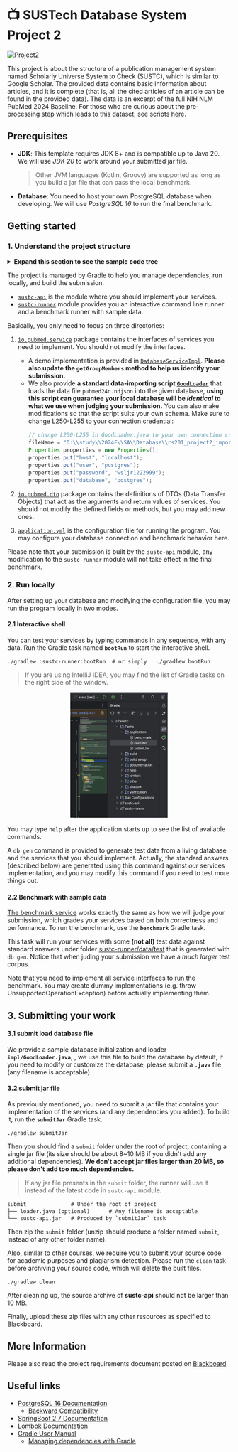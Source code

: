 # 📺 SUSTech Database System Project 2

![Project2](https://img.shields.io/badge/24_fall-project_2-green)

This project is about the structure of a publication management system named Scholarly Universe System to Check (SUSTC), which is similar to Google Scholar. The provided data contains basic information about articles, and it is complete (that is, all the cited articles of an article can be found in the provided data). The data is an excerpt of the full NIH NLM PubMed 2024 Baseline. For those who are curious about the pre-processing step which leads to this dataset, see scripts [here](https://github.com/Ray-Eldath/db24fall/tree/master).

## Prerequisites

- **JDK**: This template requires JDK 8+ and is compatible up to Java 20. We will use _JDK 20_ to work around your
  submitted jar file.

  > Other JVM languages (Kotlin, Groovy) are supported as long as you build a jar file that can pass the local
  benchmark.

- **Database**: You need to host your own PostgreSQL database when developing. We will use _PostgreSQL 16_ to run
  the final benchmark.


## Getting started


### 1. Understand the project structure

<details>
<summary><b>Expand this section to see the sample code tree</b></summary>
<pre>
.
├── sustc-api                                              # You should work around this directory
│   ├── build.gradle.kts                                   # You may add any utility libraries here
│   └── src/main/java
│                └── io.pubmed
│                    ├── dto                               # The passed arguments and return values of services are defined as DTO (Data Transfer Object)
│                    │   └... Article.java                    # You should not modify the defined fields or methods, but you may add new ones
│                    └── service                           # The interfaces of services are defined here
│                        ├... DatabaseService.java
│                        └── impl                          # We suggest you to place your implementation here. Actually, any package is OK, as long as annotating the class as `@Service`
│                            └... DatabaseServiceImpl.java
└── sustc-runner                                           # We've provided you an interactive command line runner, a benchmark runner with sample data, and unit tests
    ├── compose.yml                                        # You may optionally use a container-based database to prevent polluting your local database
    ├── data                                               # Contains records to import and test cases
    └── src/main
            ├── java
            │   └── io.pubmed
            │       └── command                            # You may call the services here, type `help` in shell to list all commands
            │           └... DatabaseCommand.java
            └── resources
                └── application.yml                        # Configure your database connection and benchmark behavior here
</pre>

You don't need to care about the unlisted files and directories.
</details>

The project is managed by Gradle to help you manage dependencies, run locally, and build the submission.

- [`sustc-api`](sustc-api) is the module where you should implement your services.
- [`sustc-runner`](sustc-runner) module provides you an interactive command line runner and a benchmark runner with sample data.

Basically, you only need to focus on three directories:

1. [`io.pubmed.service`](sustc-api/src/main/java/io/pubmed/service) package contains the interfaces of services you
   need to implement. You
   should not modify the interfaces.
   - A demo implementation is provided in
   [`DatabaseServiceImpl`](sustc-api/src/main/java/io/pubmed/service/impl/DatabaseServiceImpl.java).
   **Please also update the `getGroupMembers` method to help us identify your submission.**
   - We also provide **a standard data-importing script [`GoodLoader`](sustc-api/src/main/java/io/pubmed/service/impl/GoodLoader.java)** that loads the data file `pubmed24n.ndjson` into the given database, **using this script can guarantee your local database will be *identical* to what we use when judging your submission.** You can also make modifications so that the script suits your own schema. Make sure to change L250-L255 to your connection credential:
      ```java
      // change L250-L255 in GoodLoader.java to your own connection credential
      fileName = "D:\\study\\2024F\\SA\\Database\\cs201_project2_import\\src\\main\\java\\org\\example\\pubmed24n.ndjson";
      Properties properties = new Properties();
      properties.put("host", "localhost");
      properties.put("user", "postgres");
      properties.put("password", "wsljr1222999");
      properties.put("database", "postgres");
      ```

2. [`io.pubmed.dto`](sustc-api/src/main/java/io/pubmed/dto) package contains the definitions of DTOs (Data Transfer
   Objects) that act as the arguments and return values of services. You should not modify the defined fields or
   methods, but you may add new ones.

3. [`application.yml`](sustc-runner/src/main/resources/application.yml) is the configuration file for running the
   program. You may configure your database connection and benchmark behavior here.

Please note that your submission is built by the `sustc-api` module, any modification to the `sustc-runner` module will
not take effect in the final benchmark.

### 2. Run locally

After setting up your database and modifying the configuration file, you may run the program locally in two modes.

#### 2.1 Interactive shell

You can test your services by typing commands in any sequence, with any data. Run the Gradle task named **`bootRun`**
to start the interactive shell.

```shell
./gradlew :sustc-runner:bootRun  # or simply   ./gradlew bootRun
```

> If you are using IntelliJ IDEA, you may find the list of Gradle tasks on the right side of the window.
<p align="center"><img src=".github/assets/idea-gradle.png" style="width:220px"></p>

You may type `help` after the application starts up to see the list of available commands.

A `db gen` command is provided to generate test data from a living database and the services that you should implement. Actually, the standard answers (described below) are generated using this command against _our_ services implementation, and you may modify this command if you need to test more things out.

#### 2.2 Benchmark with sample data

[The benchmark service](sustc-runner/src/main/java/io/pubmed/benchmark/BenchmarkService.java) works exactly the same as how
we will judge your submission, which grades your services based on both correctness and performance.
To run the benchmark, use the **`benchmark`** Gradle task. 

This task will run your services with some **(not all)** test data against standard answers under folder [sustc-runner/data/test](./sustc-runner/data/test) that is generated with `db gen`. Notice that when juding your submission we have a _much larger_ test corpus.

Note that you need to implement all service interfaces to run the benchmark.
You may create dummy implementations (e.g. throw UnsupportedOperationException) before actually implementing them.

## 3. Submitting your work

#### 3.1 submit load database file

We provide a sample database initialization and loader **`impl/GoodLoader.java`**, , we use this file to build the database by default, if you need to modify or customize the database, please submit a **`.java`** file (any filename is acceptable).

#### 3.2 submit jar file
As previously mentioned, you need to submit a jar file that contains your implementation of the services
(and any dependencies you added). To build it, run the **`submitJar`** Gradle task.

```shell
./gradlew submitJar
```

Then you should find a `submit` folder under the root of project, containing a single jar file
(its size should be about 8~10 MB if you didn't add any additional dependencies).
**We don't accept jar files larger than 20 MB, so please don't add too much dependencies.**

> If any jar file presents in the `submit` folder, the runner will use it
> instead of the latest code in `sustc-api` module.


```text
submit              # Under the root of project
├── loader.java (optional)      # Any filename is acceptable
└── sustc-api.jar   # Produced by `submitJar` task
```

Then zip the `submit` folder (unzip should produce a folder named `submit`, instead of any other folder name).

Also, similar to other courses, we require you to submit your source code for academic purposes and plagiarism detection. Please run the `clean` task before archiving your source code, which will delete the built files.

```shell
./gradlew clean
```

After cleaning up, the source archive of __sustc-api__ should not be larger than 10 MB.

Finally, upload these zip files with any other resources as specified to Blackboard.

## More Information

Please also read the project requirements document posted on [Blackboard](https://bb.sustech.edu.cn).


## Useful links

- [PostgreSQL 16 Documentation](https://www.postgresql.org/docs/16/index.html)
   - [Backward Compatibility](https://www.postgresql.org/docs/16/runtime-config-compatible.html)
- [SpringBoot 2.7 Documentation](https://docs.spring.io/spring-boot/docs/2.7.16/reference/htmlsingle/)
- [Lombok Documentation](https://projectlombok.org/features/)
- [Gradle User Manual](https://docs.gradle.org/8.3/userguide/userguide.html)
   - [Managing dependencies with Gradle](https://www.baeldung.com/gradle#plugins)
